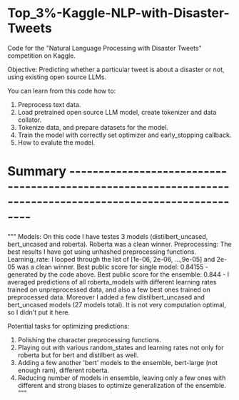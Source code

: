# Top_3%-Kaggle-NLP-with-Disaster-Tweets
Code for the "Natural Language Processing with Disaster Tweets" competition on Kaggle.

Objective: Predicting whether a particular tweet is about a disaster or not, using existing open source LLMs. 

You can learn from this code how to:

1. Preprocess text data.
2. Load pretrained open source LLM model, create tokenizer and data collator.
3. Tokenize data, and prepare datasets for the model.
4. Train the model with correctly set optimizer and early_stopping callback.
5. How to evalute the model.

# Summary -----------------------------------------------------------------------------------------------------------
"""
Models:     On this code I have testes 3 models (distilbert_uncased, bert_uncased and roberta). Roberta was a clean winner.
Preprocessing:  The best results I have got using unhashed preprocessing functions.
Learning_rate:  I looped through the list of [1e-06, 2e-06, ...,9e-05] and 2e-05 was a clean winner.
Best public score for single model:     0.84155 - generated by the code above. 
Best public score for the ensemble:     0.844 - I averaged predictions of all roberta_models with different learning 
rates trained on unpreprocessed data, and also a few best ones trained on preprocessed data. Moreover I added a few 
distilbert_uncased and bert_uncased models (27 models total). It is not very computation optimal, so I didn't put it here.

Potential tasks for optimizing predictions: 
1. Polishing the character preprocessing functions. 
2. Playing out with various random_states and learning rates not only for roberta but for bert and distilbert as well. 
3. Adding a few another 'bert' models to the ensemble, bert-large (not enough ram), different roberta. 
4. Reducing number of models in ensemble, leaving only a few ones with different and strong biases to optimize 
generalization of the ensemble.
"""
